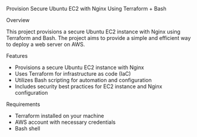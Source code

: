 Provision Secure Ubuntu EC2 with Nginx Using Terraform + Bash

Overview

This project provisions a secure Ubuntu EC2 instance with Nginx using Terraform and Bash. The project aims to provide a simple and efficient way to deploy a web server on AWS.

Features

- Provisions a secure Ubuntu EC2 instance with Nginx
- Uses Terraform for infrastructure as code (IaC)
- Utilizes Bash scripting for automation and configuration
- Includes security best practices for EC2 instance and Nginx configuration

Requirements

- Terraform installed on your machine
- AWS account with necessary credentials
- Bash shell
